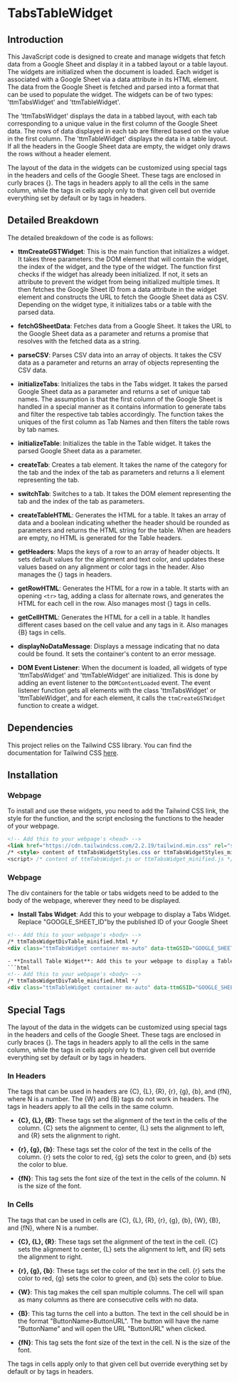 # TabsTableWidget

## Introduction

This JavaScript code is designed to create and manage widgets that fetch data from a Google Sheet and display it in a tabbed layout or a table layout. The widgets are initialized when the document is loaded. Each widget is associated with a Google Sheet via a data attribute in its HTML element. The data from the Google Sheet is fetched and parsed into a format that can be used to populate the widget. The widgets can be of two types: 'ttmTabsWidget' and 'ttmTableWidget'.

The 'ttmTabsWidget' displays the data in a tabbed layout, with each tab corresponding to a unique value in the first column of the Google Sheet data. The rows of data displayed in each tab are filtered based on the value in the first column. The 'ttmTableWidget' displays the data in a table layout. If all the headers in the Google Sheet data are empty, the widget only draws the rows without a header element.

The layout of the data in the widgets can be customized using special tags in the headers and cells of the Google Sheet. These tags are enclosed in curly braces {}. The tags in headers apply to all the cells in the same column, while the tags in cells apply only to that given cell but override everything set by default or by tags in headers.

## Detailed Breakdown

The detailed breakdown of the code is as follows:

- **ttmCreateGSTWidget**: This is the main function that initializes a widget. It takes three parameters: the DOM element that will contain the widget, the index of the widget, and the type of the widget. The function first checks if the widget has already been initialized. If not, it sets an attribute to prevent the widget from being initialized multiple times. It then fetches the Google Sheet ID from a data attribute in the widget element and constructs the URL to fetch the Google Sheet data as CSV. Depending on the widget type, it initializes tabs or a table with the parsed data.

- **fetchGSheetData**: Fetches data from a Google Sheet. It takes the URL to the Google Sheet data as a parameter and returns a promise that resolves with the fetched data as a string.

- **parseCSV**: Parses CSV data into an array of objects. It takes the CSV data as a parameter and returns an array of objects representing the CSV data.

- **initializeTabs**: Initializes the tabs in the Tabs widget. It takes the parsed Google Sheet data as a parameter and returns a set of unique tab names. The assumption is that the first column of the Google Sheet is handled in a special manner as it contains information to generate tabs and filter the respective tab tables accordingly. The function takes the uniques of the first column as Tab Names and then filters the table rows by tab names.

- **initializeTable**: Initializes the table in the Table widget. It takes the parsed Google Sheet data as a parameter.

- **createTab**: Creates a tab element. It takes the name of the category for the tab and the index of the tab as parameters and returns a li element representing the tab.

- **switchTab**: Switches to a tab. It takes the DOM element representing the tab and the index of the tab as parameters.

- **createTableHTML**: Generates the HTML for a table. It takes an array of data and a boolean indicating whether the header should be rounded as parameters and returns the HTML string for the table. When are headers are empty, no HTML is generated for the Table headers.

- **getHeaders**: Maps the keys of a row to an array of header objects. It sets default values for the alignment and text color, and updates these values based on any alignment or color tags in the header. Also manages the {} tags in headers.

- **getRowHTML**: Generates the HTML for a row in a table. It starts with an opening `<tr>` tag, adding a class for alternate rows, and generates the HTML for each cell in the row. Also manages most {} tags in cells.

- **getCellHTML**: Generates the HTML for a cell in a table. It handles different cases based on the cell value and any tags in it. Also manages {B} tags in cells.

- **displayNoDataMessage**: Displays a message indicating that no data could be found. It sets the container's content to an error message.

- **DOM Event Listener**: When the document is loaded, all widgets of type 'ttmTabsWidget' and 'ttmTableWidget' are initialized. This is done by adding an event listener to the `DOMContentLoaded` event. The event listener function gets all elements with the class 'ttmTabsWidget' or 'ttmTableWidget', and for each element, it calls the `ttmCreateGSTWidget` function to create a widget.

## Dependencies

This project relies on the Tailwind CSS library. You can find the documentation for Tailwind CSS [here](https://tailwindcss.com/docs).

## Installation

### Webpage <head>
To install and use these widgets, you need to add the Tailwind CSS link, the style for the function, and the script enclosing the functions to the header of your webpage.
```html
<!-- Add this to your webpage's <head> -->
<link href="https://cdn.tailwindcss.com/2.2.19/tailwind.min.css" rel="stylesheet">
/* <style> content of ttmTabsWidgetStyles.css or ttmTabsWidgetStyles_minified.css */
<script> /* content of ttmTabsWidget.js or ttmTabsWidget_minified.js */ </script>
```
### Webpage <body>
The div containers for the table or tabs widgets need to be added to the body of the webpage, wherever they need to be displayed.

- **Install Tabs Widget**: Add this to your webpage to display a Tabs Widget. Replace "GOOGLE_SHEET_ID"by the published ID of your Google Sheet
```html
<!-- Add this to your webpage's <body> -->
/* ttmTabsWidgetDivTable_minified.html */
<div class="ttmTabsWidget container mx-auto" data-ttmGSID="GOOGLE_SHEET_ID"><div class="flex justify-center"><div class="w-full"><div class="bg-white shadow-sm rounded-sm my-6"><ul class="flex justify-around"></ul><div class="w-full widget-container"></div></div></div></div></div><script>if(typeof ttmCreateGSTWidget!=='function'){Array.from(document.getElementsByClassName('ttmTabsWidget')).forEach(el=>{el.innerHTML=`<div style="height:192px;background-color:#D3D3D3;color:#808080;display:flex;align-items:center;justify-content:center;flex-direction:column;"><p>EC Teams Tabs Widget from Google Sheets Data</p><br><p>No data available yet. Attach a Data Attribute to this object, named data-ttmGSID whose value is the published ID of the Google Sheet you want to access</p></div>`;});}</script>```

- **Install Table Widget**: Add this to your webpage to display a Table Widget. Replace "YOUR_GOOGLE_SHEET_ID"by the published ID of your Google Sheet
```html
<!-- Add this to your webpage's <body> -->
/* ttmTabsWidgetDivTable_minified.html */
<div class="ttmTableWidget container mx-auto" data-ttmGSID="GOOGLE_SHEET_ID"><div class="flex justify-center"><div class="w-full"><div class="bg-white shadow-sm rounded-sm my-6"><div class="w-full widget-container"></div></div></div></div></div><script>if(typeof ttmCreateGSTWidget!=='function'){Array.from(document.getElementsByClassName('ttmTableWidget')).forEach(el=>{el.innerHTML=`<div style="height:192px;background-color:#D3D3D3;color:#808080;display:flex;align-items:center;justify-content:center;flex-direction:column;"><p>Camps Pricing Table Widget from Google Sheets Data</p><br><p>No data available yet. Attach a Data Attribute to this object, named data-ttmGSID whose value is the published ID of the Google Sheet you want to access</p></div>`;});}</script>
```

## Special Tags

The layout of the data in the widgets can be customized using special tags in the headers and cells of the Google Sheet. These tags are enclosed in curly braces {}. The tags in headers apply to all the cells in the same column, while the tags in cells apply only to that given cell but override everything set by default or by tags in headers.

### In Headers

The tags that can be used in headers are {C}, {L}, {R}, {r}, {g}, {b}, and {fN}, where N is a number. The {W} and {B} tags do not work in headers. The tags in headers apply to all the cells in the same column.

- **{C}, {L}, {R}**: These tags set the alignment of the text in the cells of the column. {C} sets the alignment to center, {L} sets the alignment to left, and {R} sets the alignment to right.

- **{r}, {g}, {b}**: These tags set the color of the text in the cells of the column. {r} sets the color to red, {g} sets the color to green, and {b} sets the color to blue.

- **{fN}**: This tag sets the font size of the text in the cells of the column. N is the size of the font.

### In Cells

The tags that can be used in cells are {C}, {L}, {R}, {r}, {g}, {b}, {W}, {B}, and {fN}, where N is a number.

- **{C}, {L}, {R}**: These tags set the alignment of the text in the cell. {C} sets the alignment to center, {L} sets the alignment to left, and {R} sets the alignment to right.

- **{r}, {g}, {b}**: These tags set the color of the text in the cell. {r} sets the color to red, {g} sets the color to green, and {b} sets the color to blue.

- **{W}**: This tag makes the cell span multiple columns. The cell will span as many columns as there are consecutive cells with no data.

- **{B}**: This tag turns the cell into a button. The text in the cell should be in the format "ButtonName>ButtonURL". The button will have the name "ButtonName" and will open the URL "ButtonURL" when clicked.

- **{fN}**: This tag sets the font size of the text in the cell. N is the size of the font.

The tags in cells apply only to that given cell but override everything set by default or by tags in headers.
